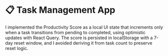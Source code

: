 # 📋 Task Management App

I implemented the Productivity Score as a local UI state that increments only when a task transitions from pending to completed, using optimistic updates with React Query. The score is persisted in localStorage with a 7-day reset window, and I avoided deriving it from task count to preserve reset logic.

